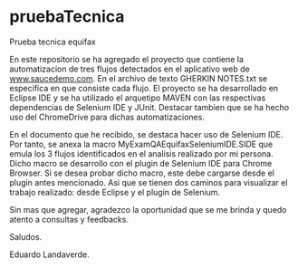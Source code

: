 # pruebaTecnica
Prueba tecnica equifax

En este repositorio se ha agregado el proyecto que contiene la automatizacion de tres flujos detectados
en el aplicativo web de www.saucedemo.com. En el archivo de texto GHERKIN NOTES.txt se especifica en que consiste cada flujo.
El proyecto se ha desarrollado en Eclipse IDE y se ha utilizado el arquetipo MAVEN con las respectivas dependencias de Selenium IDE y JUnit.
Destacar tambien que se ha hecho uso del ChromeDrive para dichas automatizaciones.

En el documento que he recibido, se destaca hacer uso de Selenium IDE. Por tanto, se anexa la macro MyExamQAEquifaxSeleniumIDE.SIDE que emula los 3 flujos identificados en el analisis
realizado por mi persona. Dicho macro se desarrollo con el plugin de Selenium IDE para Chrome Browser. Si se desea probar dicho macro, este debe 
cargarse desde el plugin antes mencionado. Asi que se tienen dos caminos para visualizar el trabajo realizado: desde Eclipse y el plugin de Selenium.

Sin mas que agregar, agradezco la oportunidad que se me brinda y quedo atento a consultas y feedbacks.

Saludos.

Eduardo Landaverde.
